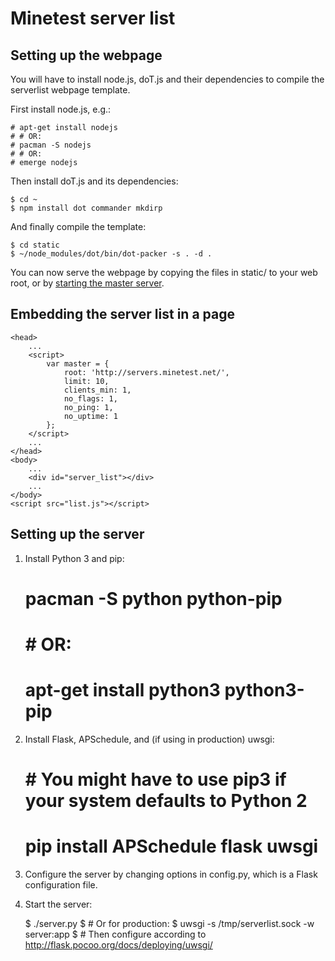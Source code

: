 Minetest server list
====================

Setting up the webpage
----------------------

You will have to install node.js, doT.js and their dependencies to compile
the serverlist webpage template.

First install node.js, e.g.:

	# apt-get install nodejs
	# # OR:
	# pacman -S nodejs
	# # OR:
	# emerge nodejs

Then install doT.js and its dependencies:

	$ cd ~
	$ npm install dot commander mkdirp

And finally compile the template:

	$ cd static
	$ ~/node_modules/dot/bin/dot-packer -s . -d .

You can now serve the webpage by copying the files in static/ to your web root, or by [starting the master server](#setting-up-the-server).


Embedding the server list in a page
-----------------------------------

	<head>
		...
		<script>
			var master = {
				root: 'http://servers.minetest.net/',
				limit: 10,
				clients_min: 1,
				no_flags: 1,
				no_ping: 1,
				no_uptime: 1
			};
		</script>
		...
	</head>
	<body>
		...
		<div id="server_list"></div>
		...
	</body>
	<script src="list.js"></script>


Setting up the server
---------------------

  1. Install Python 3 and pip:

		# pacman -S python python-pip
		# # OR:
		# apt-get install python3 python3-pip

  2. Install Flask, APSchedule, and (if using in production) uwsgi:

		# # You might have to use pip3 if your system defaults to Python 2
		# pip install APSchedule flask uwsgi

  3. Configure the server by changing options in config.py, which is a Flask
	configuration file.

  4. Start the server:

		$ ./server.py
		$ # Or for production:
		$ uwsgi -s /tmp/serverlist.sock -w server:app
		$ # Then configure according to http://flask.pocoo.org/docs/deploying/uwsgi/

